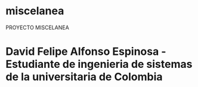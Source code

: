 # miscelanea
PROYECTO MISCELANEA 
# David Felipe Alfonso Espinosa - Estudiante de ingenieria de sistemas de la universitaria de Colombia
